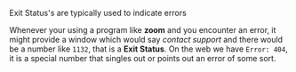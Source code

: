 Exit Status's are typically used to indicate errors

Whenever your using a program like **zoom** and you encounter an error, it might provide a window which would say *contact support* and there would be a number like `1132`, that is a **Exit Status**. On the web we have `Error: 404`, it is a special number that singles out or points out an error of some sort.
